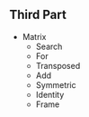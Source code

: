 
## Third Part

* Matrix
    * Search
    * For
    * Transposed
    * Add
    * Symmetric
    * Identity
    * Frame